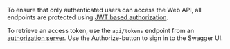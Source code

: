 ﻿To ensure that only authenticated users can access the Web API, all endpoints are protected using [JWT based authorization](https://dhi-developer-documentation.azurewebsites.net/domain_services/web-api-security/#authentication).

To retrieve an access token, use the `api/tokens` endpoint from an [authorization server](https://dhi-developer-documentation.azurewebsites.net/domain_services/web-api-security/#oauth-20-authorization-flow). Use the Authorize-button to sign in to the Swagger UI.

